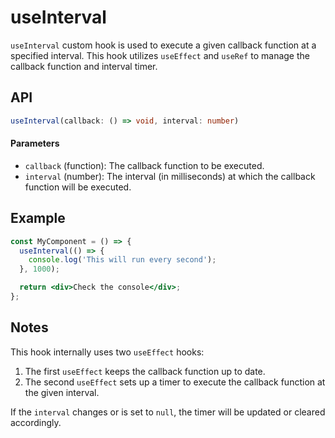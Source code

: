 # useInterval

`useInterval` custom hook is used to execute a given callback function at a specified interval.
This hook utilizes `useEffect` and `useRef` to manage the callback function and interval timer.

## API

```ts
useInterval(callback: () => void, interval: number)
```

#### Parameters

- `callback` (function): The callback function to be executed.
- `interval` (number): The interval (in milliseconds) at which the callback function will be executed.

## Example

```jsx
const MyComponent = () => {
  useInterval(() => {
    console.log('This will run every second');
  }, 1000);

  return <div>Check the console</div>;
};
```

## Notes

This hook internally uses two `useEffect` hooks:

1. The first `useEffect` keeps the callback function up to date.
2. The second `useEffect` sets up a timer to execute the callback function at the given interval.

If the `interval` changes or is set to `null`, the timer will be updated or cleared accordingly.
